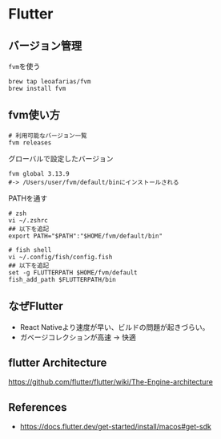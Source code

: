# Flutter

## バージョン管理

`fvm`を使う

```shell
brew tap leoafarias/fvm
brew install fvm
```

## fvm使い方

```shell
# 利用可能なバージョン一覧
fvm releases
```

グローバルで設定したバージョン

```
fvm global 3.13.9
#-> /Users/user/fvm/default/binにインストールされる
```

PATHを通す

```shell
# zsh
vi ~/.zshrc
## 以下を追記
export PATH="$PATH":"$HOME/fvm/default/bin"

# fish shell
vi ~/.config/fish/config.fish
## 以下を追記
set -g FLUTTERPATH $HOME/fvm/default
fish_add_path $FLUTTERPATH/bin
```

## なぜFlutter

- React Nativeより速度が早い、ビルドの問題が起きづらい。
- ガベージコレクションが高速 -> 快適

## flutter Architecture

https://github.com/flutter/flutter/wiki/The-Engine-architecture

## References

- https://docs.flutter.dev/get-started/install/macos#get-sdk

